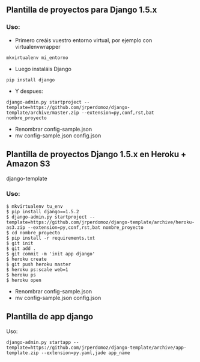 ## Plantilla de proyectos para Django 1.5.x

### Uso:

* Primero creáis vuestro entorno virtual, por ejemplo con virtualenvwrapper

```shell
mkvirtualenv mi_entorno
```

* Luego instaláis Django

```shell
pip install django
```

* Y despues:

```shell
django-admin.py startproject --template=https://github.com/jrperdomoz/django-template/archive/master.zip --extension=py,conf,rst,bat nombre_proyecto
```

- Renombrar config-sample.json
- mv config-sample.json config.json


## Plantilla de proyectos Django 1.5.x en Heroku + Amazon S3

django-template

### Uso:

```shell
$ mkvirtualenv tu_env
$ pip install django==1.5.2
$ django-admin.py startproject --template=https://github.com/jrperdomoz/django-template/archive/heroku-as3.zip --extension=py,conf,rst,bat nombre_proyecto
$ cd nombre_proyecto
$ pip install -r requirements.txt
$ git init
$ git add .
$ git commit -m 'init app django'
$ heroku create
$ git push heroku master
$ heroku ps:scale web=1
$ heroku ps
$ heroku open
```

- Renombrar config-sample.json
- mv config-sample.json config.json


## Plantilla de app django

Uso:

```shell
django-admin.py startapp --template=https://github.com/jrperdomoz/django-template/archive/app-template.zip --extension=py.yaml,jade app_name
```